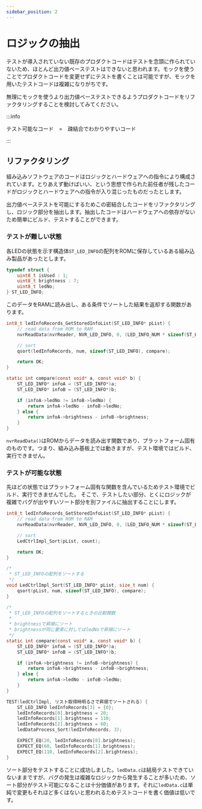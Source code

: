 ```yaml
---
sidebar_position: 2
---
```


# ロジックの抽出

テストが導入されていない既存のプロダクトコードはテストを念頭に作られていないため、ほとんど出力値ベーステストはできないと思われます。モックを使うことでプロダクトコードを変更せずにテストを書くことは可能ですが、モックを用いたテストコードは複雑になりがちです。

無理にモックを使うより出力値ベーステストできるようプロダクトコードをリファクタリングすることを検討してみてください。

:::info

テスト可能なコード　=　疎結合でわかりやすいコード

:::

## リファクタリング

組み込みソフトウェアのコードはロジックとハードウェアへの指令により構成されています。とりあえず動けばいい、という思想で作られた前任者が残したコードがロジックとハードウェアヘの指令が入り混じったものだったとします。

出力値ベーステストを可能にするためこの密結合したコードをリファクタリングし、ロジック部分を抽出します。抽出したコードはハードウェアへの依存がないため簡単にビルド、テストすることができます。

### テストが難しい状態

各LEDの状態を示す構造体`ST_LED_INFO`の配列をROMに保存しているある組み込み製品があったとします。

```c
typedef struct {
    uint8_t isUsed : 1;
    uint8_t brightness : 7;
    uint8_t ledNo;
} ST_LED_INFO;
```

このデータをRAMに読み出し、ある条件でソートした結果を返却する関数があります。

```c title="ledData.c(プロダクトコード)"
int8_t ledInfoRecords_GetStoredInfoList(ST_LED_INFO* pList) {
    // read data from ROM to RAM
    nvrReadData(nvrReader, NVR_LED_INFO, 0, (LED_INFO_NUM * sizeof(ST_LED_INFO)), (void*)&ledInfoRecords[0]);

    // sort
    qsort(ledInfoRecords, num, sizeof(ST_LED_INFO), compare);

    return OK;
}

static int compare(const void* a, const void* b) {
    ST_LED_INFO* infoA = (ST_LED_INFO*)a;
    ST_LED_INFO* infoB = (ST_LED_INFO*)b;

    if (infoA->ledNo != infoB->ledNo) {
        return infoA->ledNo - infoB->ledNo;
    } else {
        return infoA->brightness - infoB->brightness;
    }
}
```

`nvrReadData()`はROMからデータを読み出す関数であり、プラットフォーム固有のものです。つまり、組み込み基板上では動きますが、テスト環境ではビルド、実行できません。

### テストが可能な状態

先ほどの状態ではプラットフォーム固有な関数を含んでいるためテスト環境でビルド、実行できませんでした。
そこで、テストしたい部分、とくにロジックが複雑でバグが出やすいソート部分を別ファイルに抽出することにします。

```c title="ledData.c(ソート部分を他ファイルに分離)"
int8_t ledInfoRecords_GetStoredInfoList(ST_LED_INFO* pList) {
    // read data from ROM to RAM
    nvrReadData(nvrReader, NVR_LED_INFO, 0, (LED_INFO_NUM * sizeof(ST_LED_INFO)), (void*)&ledInfoRecords[0]);

    // sort
    LedCtrlImpl_Sort(pList, count);

    return OK;
}
```

```c title="リファクタリング後のプロダクトコード(純粋関数) ledDataImpl.c"
/*
 * ST_LED_INFOの配列をソートする
 */
void LedCtrlImpl_Sort(ST_LED_INFO* pList, size_t num) {
    qsort(pList, num, sizeof(ST_LED_INFO), compare);
}

/*
 * ST_LED_INFOの配列をソートするときの比較関数
 *
 * brightnessで昇順にソート
 * brightnessが同じ要素に対してはledNoで昇順にソート
 */
static int compare(const void* a, const void* b) {
    ST_LED_INFO* infoA = (ST_LED_INFO*)a;
    ST_LED_INFO* infoB = (ST_LED_INFO*)b;

    if (infoA->brightness != infoB->brightness) {
        return infoA->brightness - infoB->brightness;
    } else {
        return infoA->ledNo - infoB->ledNo;
    }
}
```

```c title="テストコード testLedDataImpl.cpp"
TEST(ledCtrlImpl, リスト取得時明るさで昇順でソートされる) {
    ST_LED_INFO ledInfoRecords[3] = {0};
    ledInfoRecords[0].brightness = 20;
    ledInfoRecords[1].brightness = 110;
    ledInfoRecords[2].brightness = 60;
    ledDataProcess_Sort(ledInfoRecords, 3);

    EXPECT_EQ(20, ledInfoRecords[0].brightness);
    EXPECT_EQ(60, ledInfoRecords[1].brightness);
    EXPECT_EQ(110, ledInfoRecords[2].brightness);
}
```

ソート部分をテストすることに成功しました。`ledData.c`は結局テストできていないままですが、バグの発生は複雑なロジックから発生することが多いため、ソート部分がテスト可能になることは十分価値があります。それに`ledData.c`は単純で変更もそれほど多くはないと思われるためテストコードを書く価値は低いです。
